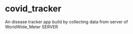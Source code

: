 # covid_tracker

An disease tracker app build by collecting data from server of WorldWide_Meter SERVER

